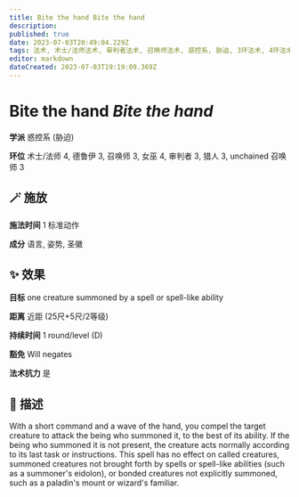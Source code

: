 ```yaml
---
title: Bite the hand Bite the hand
description: 
published: true
date: 2023-07-03T20:49:04.229Z
tags: 法术, 术士/法师法术, 审判者法术, 召唤师法术, 惑控系, 胁迫, 3环法术, 4环法术, 女巫法术, 猎人法术, unchained 召唤师法术, 德鲁伊法术
editor: markdown
dateCreated: 2023-07-03T19:19:09.369Z
---
```


# **Bite the hand** *Bite the hand*

**学派** 惑控系 (胁迫) 

**环位** 术士/法师 4, 德鲁伊 3, 召唤师 3, 女巫 4, 审判者 3, 猎人 3, unchained 召唤师 3

## 🪄 施放

**施法时间** 1 标准动作

**成分** 语言, 姿势, 圣徽

## ✨ 效果 

**目标** one creature summoned by a spell or spell-like ability 

**距离** 近距 (25尺+5尺/2等级)  

**持续时间** 1 round/level (D) 

**豁免** Will negates

**法术抗力** 是

## 📖 描述

With a short command and a wave of the hand, you compel the target creature to attack the being who summoned it, to the best of its ability. If the being who summoned it is not present, the creature acts normally according to its last task or instructions. This spell has no effect on called creatures, summoned creatures not brought forth by spells or spell-like abilities (such as a summoner's eidolon), or bonded creatures not explicitly summoned, such as a paladin's mount or wizard's familiar.
    